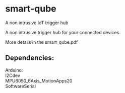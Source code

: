 # smart-qube
A non intrusive IoT trigger hub

A non intrusive trigger hub for your connected devices.  

More details in the smart\_qube.pdf  

## Dependencies:

Arduino:  
I2Cdev  
MPU6050\_6Axis\_MotionApps20  
SoftwareSerial







